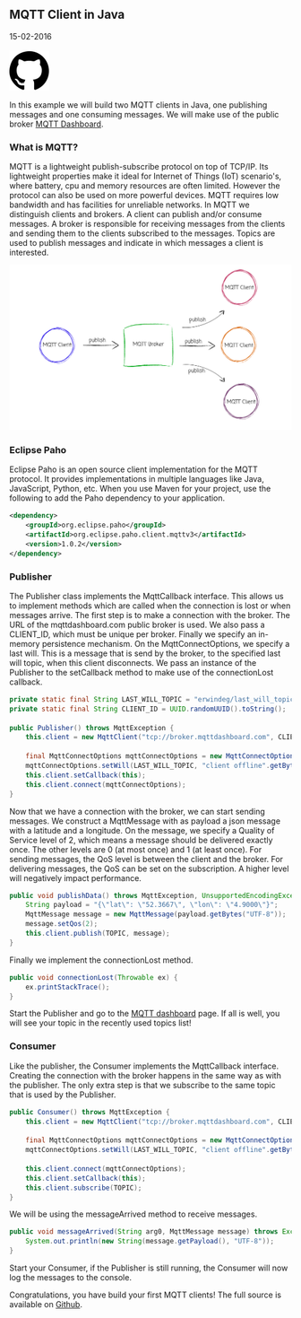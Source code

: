## MQTT Client in Java
<span class="date">15-02-2016</span> <br></br>
<a href="https://github.com/erwindeg/mqtt-example"><img class="article-icon" src="img/github.svg"/></a>

In this example we will build two MQTT clients in Java, one publishing messages and one consuming messages. We will make use of the public broker [MQTT Dashboard](http://mqtt-dashboard.com/dashboard).

### What is MQTT?
MQTT is a lightweight publish-subscribe protocol on top of TCP/IP. Its lightweight properties make it ideal for Internet of Things (IoT) scenario's,
where battery, cpu and memory resources are often limited. However the protocol can also be used on more powerful devices. MQTT requires low bandwidth and has facilities for unreliable networks.
In MQTT we distinguish clients and brokers. A client can publish and/or consume messages. A broker is responsible for receiving messages from the clients and 
sending them to the clients subscribed to the messages. Topics are used to publish messages and indicate in which messages a client is interested.

![MQTT broker client](content/img/mqtt-broker-client.svg)

### Eclipse Paho
Eclipse Paho is an open source client implementation for the MQTT protocol. It provides implementations in multiple languages like Java, JavaScript, Python, etc. 
When you use Maven for your project, use the following to add the Paho dependency to your application.

```xml
<dependency>
    <groupId>org.eclipse.paho</groupId>
	<artifactId>org.eclipse.paho.client.mqttv3</artifactId>
	<version>1.0.2</version>
</dependency>
```

### Publisher
The Publisher class implements the MqttCallback interface. This allows us to implement methods which are called when the connection is lost or when messages arrive. 
The first step is to make a connection with the broker. The URL of the mqttdashboard.com public broker is used. We also pass a CLIENT_ID, which must be unique per broker. Finally we specify an in-memory persistence mechanism.
On the MqttConnectOptions, we specify a last will. This is a message that is send by the broker, to the specified last will topic, when this client disconnects. We pass an instance of the Publisher to the setCallback method to make use of the connectionLost callback.

```java
private static final String LAST_WILL_TOPIC = "erwindeg/last_will_topic";
private static final String CLIENT_ID = UUID.randomUUID().toString();

public Publisher() throws MqttException {
	this.client = new MqttClient("tcp://broker.mqttdashboard.com", CLIENT_ID, new MemoryPersistence());

	final MqttConnectOptions mqttConnectOptions = new MqttConnectOptions();
	mqttConnectOptions.setWill(LAST_WILL_TOPIC, "client offline".getBytes(), 2, true);
	this.client.setCallback(this);
	this.client.connect(mqttConnectOptions);
}
```

Now that we have a connection with the broker, we can start sending messages. We construct a MqttMessage with as payload a json message with a latitude and a longitude. On the message, we specify a Quality of Service level of 2, which means a message should be delivered exactly once. The other levels are 0 (at most once) and 1 (at least once). For sending messages, the QoS level is between the client and the broker. For delivering messages, the QoS can be set on the subscription. A higher level will negatively impact performance.

```java
public void publishData() throws MqttException, UnsupportedEncodingException {
	String payload = "{\"lat\": \"52.3667\", \"lon\": \"4.9000\"}";
	MqttMessage message = new MqttMessage(payload.getBytes("UTF-8"));
	message.setQos(2);
	this.client.publish(TOPIC, message);
}
```

Finally we implement the connectionLost method.
```java
public void connectionLost(Throwable ex) {
	ex.printStackTrace();
}
```

Start the Publisher and go to the [MQTT dashboard](http://mqtt-dashboard.com/dashboard) page. If all is well, you will see your topic in the recently used topics list!

### Consumer
Like the publisher, the Consumer implements the MqttCallback interface. Creating the connection with the broker happens in the same way as with the publisher. The only extra step is that we subscribe to the same topic that is used by the Publisher.

```java
public Consumer() throws MqttException {
	this.client = new MqttClient("tcp://broker.mqttdashboard.com", CLIENT_ID, new MemoryPersistence());

	final MqttConnectOptions mqttConnectOptions = new MqttConnectOptions();
	mqttConnectOptions.setWill(LAST_WILL_TOPIC, "client offline".getBytes(), 2, true);

	this.client.connect(mqttConnectOptions);
	this.client.setCallback(this);
	this.client.subscribe(TOPIC);
}
```

We will be using the messageArrived method to receive messages.
```java
public void messageArrived(String arg0, MqttMessage message) throws Exception {
	System.out.println(new String(message.getPayload(), "UTF-8"));
}
```

Start your Consumer, if the Publisher is still running, the Consumer will now log the messages to the console. 

Congratulations, you have build your first MQTT clients! The full source is available on [Github](https://github.com/erwindeg/mqtt-example).